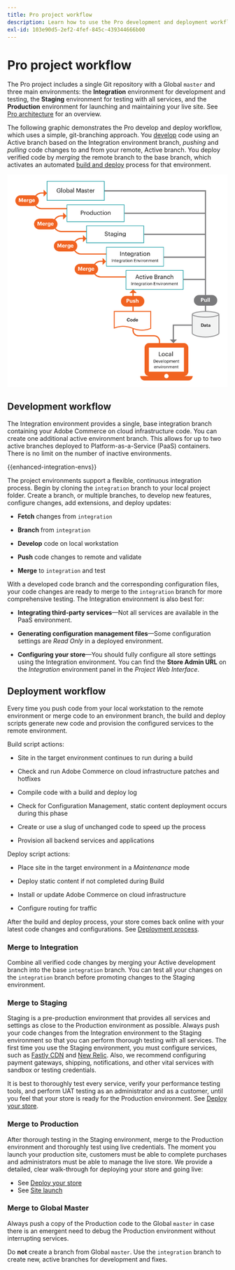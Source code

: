 ```yaml
---
title: Pro project workflow
description: Learn how to use the Pro development and deployment workflows.
exl-id: 103e90d5-2ef2-4fef-845c-439344666b00
---
```

# Pro project workflow

The Pro project includes a single Git repository with a Global `master` and three main environments: the **Integration** environment for development and testing, the **Staging** environment for testing with all services, and the **Production** environment for launching and maintaining your live site. See [Pro architecture](pro-architecture.md) for an overview.

The following graphic demonstrates the Pro develop and deploy workflow, which uses a simple, git-branching approach. You [develop](#development-workflow) code using an Active branch based on the Integration environment branch, _pushing_ and _pulling_ code changes to and from your remote, Active branch. You deploy verified code by _merging_ the remote branch to the base branch, which activates an automated [build and deploy](#deployment-workflow) process for that environment.

![High-level view of Pro architecture development workflow](../../assets/pro-dev-workflow.png)

## Development workflow

The Integration environment provides a single, base integration branch containing your Adobe Commerce on cloud infrastructure code. You can create one additional active environment branch. This allows for up to two active branches deployed to Platform-as-a-Service (PaaS) containers. There is no limit on the number of inactive environments.

{{enhanced-integration-envs}}

The project environments support a flexible, continuous integration process. Begin by cloning the `integration` branch to your local project folder. Create a branch, or multiple branches, to develop new features, configure changes, add extensions, and deploy updates:

-  **Fetch** changes from `integration`

-  **Branch** from `integration`

-  **Develop** code on local workstation

-  **Push** code changes to remote and validate

-  **Merge** to `integration` and test

With a developed code branch and the corresponding configuration files, your code changes are ready to merge to the `integration` branch for more comprehensive testing. The Integration environment is also best for:

-  **Integrating third-party services**—Not all services are available in the PaaS environment.

-  **Generating configuration management files**—Some configuration settings are _Read Only_ in a deployed environment.

-  **Configuring your store**—You should fully configure all store settings using the Integration environment. You can find the **Store Admin URL** on the _Integration_ environment panel in the _Project Web Interface_.

## Deployment workflow

Every time you push code from your local workstation to the remote environment or merge code to an environment branch, the build and deploy scripts generate new code and provision the configured services to the remote environment.

Build script actions:

-  Site in the target environment continues to run during a build

-  Check and run Adobe Commerce on cloud infrastructure patches and hotfixes

-  Compile code with a build and deploy log

-  Check for Configuration Management, static content deployment occurs during this phase

-  Create or use a slug of unchanged code to speed up the process

-  Provision all backend services and applications

Deploy script actions:

-  Place site in the target environment in a _Maintenance_ mode

-  Deploy static content if not completed during Build

-  Install or update Adobe Commerce on cloud infrastructure

-  Configure routing for traffic

After the build and deploy process, your store comes back online with your latest code changes and configurations. See [Deployment process](../deploy/process.md).

### Merge to Integration

Combine all verified code changes by merging your Active development branch into the base `integration` branch. You can test all your changes on the `integration` branch before promoting changes to the Staging environment.

### Merge to Staging

Staging is a pre-production environment that provides all services and settings as close to the Production environment as possible. Always push your code changes from the Integration environment to the Staging environment so that you can perform thorough testing with all services. The first time you use the Staging environment, you must configure services, such as [Fastly CDN](../cdn/fastly.md) and [New Relic](../monitor/new-relic.md). Also, we recommend configuring payment gateways, shipping, notifications, and other vital services with sandbox or testing credentials.

It is best to thoroughly test every service, verify your performance testing tools, and perform UAT testing as an administrator and as a customer, until you feel that your store is ready for the Production environment. See [Deploy your store](../deploy/staging-production.md).

### Merge to Production

After thorough testing in the Staging environment, merge to the Production environment and thoroughly test using live credentials. The moment you launch your production site, customers must be able to complete purchases and administrators must be able to manage the live store. We provide a detailed, clear walk-through for deploying your store and going live:

-  See [Deploy your store](../deploy/staging-production.md)
-  See [Site launch](../launch/overview.md)

### Merge to Global Master

Always push a copy of the Production code to the Global `master` in case there is an emergent need to debug the Production environment without interrupting services.

Do **not** create a branch from Global `master`. Use the `integration` branch to create new, active branches for development and fixes.
